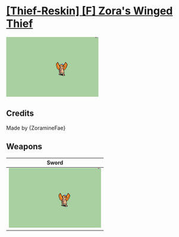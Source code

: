 # [\[Thief-Reskin\] \[F\] Zora's Winged Thief](./)
 

<img src="./1.%20Sword/Sword_000.png" alt="[Thief-Reskin] [F] Zora's Winged Thief standing" />

## Credits

Made by {ZoramineFae}

## Weapons
 

|Sword |
|  :---: |
| <img alt="Sword animation" src="./1.%20Sword/Sword.gif" /> |
